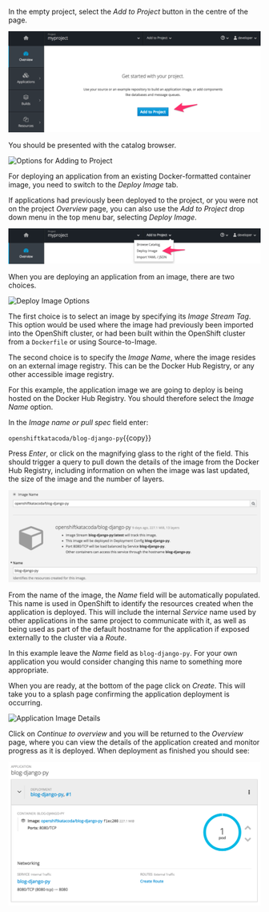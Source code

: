 In the empty project, select the _Add to Project_ button in the centre of the page.

![Adding to Empty Project](../../assets/intro-openshift/deploying-images/02-add-to-project-empty.png)

You should be presented with the catalog browser.

![Options for Adding to Project](../../assets/intro-openshift/deploying-images/02-add-to-project-options.png)

For deploying an application from an existing Docker-formatted container image, you need to switch to the _Deploy Image_ tab.

If applications had previously been deployed to the project, or you were not on the project _Overview_ page, you can also use the _Add to Project_ drop down menu in the top menu bar, selecting _Deploy Image_.

![Adding via Menu Bar](../../assets/intro-openshift/deploying-images/02-add-to-project-menubar.png)

When you are deploying an application from an image, there are two choices.

![Deploy Image Options](../../assets/intro-openshift/deploying-images/02-deploy-image-options.png)

The first choice is to select an image by specifying its _Image Stream Tag_. This option would be used where the image had previously been imported into the OpenShift cluster, or had been built within the OpenShift cluster from a ``Dockerfile`` or using Source-to-Image.

The second choice is to specify the _Image Name_, where the image resides on an external image registry. This can be the Docker Hub Registry, or any other accessible image registry.

For this example, the application image we are going to deploy is being hosted on the Docker Hub Registry. You should therefore select the _Image Name_ option.

In the _Image name or pull spec_ field enter:

``openshiftkatacoda/blog-django-py``{{copy}}

Press _Enter_, or click on the magnifying glass to the right of the field. This should trigger a query to pull down the details of the image from the Docker Hub Registry, including information on when the image was last updated, the size of the image and the number of layers.

![Application Image Details](../../assets/intro-openshift/deploying-images/02-image-name-details.png)

From the name of the image, the _Name_ field will be automatically populated. This name is used in OpenShift to identify the resources created when the application is deployed. This will include the internal _Service_ name used by other applications in the same project to communicate with it, as well as being used as part of the default hostname for the application if exposed externally to the cluster via a _Route_.

In this example leave the _Name_ field as ``blog-django-py``. For your own application you would consider changing this name to something more appropriate.

When you are ready, at the bottom of the page click on _Create_. This will take you to a splash page confirming the application deployment is occurring.

![Application Image Details](../../assets/intro-openshift/deploying-images/02-continue-to-overview.png)

Click on _Continue to overview_ and you will be returned to the _Overview_ page, where you can view the details of the application created and monitor progress as it is deployed. When deployment as finished you should see:

![Application Overview](../../assets/intro-openshift/deploying-images/02-application-overview.png)

